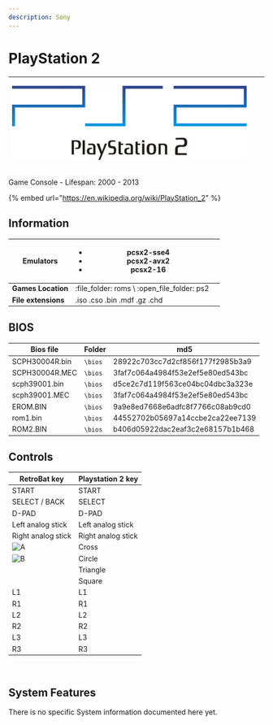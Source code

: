 ```yaml
---
description: Sony
---
```


# PlayStation 2

| <p></p><p><img src="https://raw.githubusercontent.com/fabricecaruso/es-theme-carbon/52ff37c9e265587d006945a2ba695b5a962b3a3d/art/logos/ps2.svg" alt="" data-size="original"></p> |   |   |
| -------------------------------------------------------------------------------------------------------------------------------------------------------------------------------- | - | - |

Game Console - Lifespan: 2000 - 2013

{% embed url="https://en.wikipedia.org/wiki/PlayStation_2" %}

## Information

| **Emulators**       | <ul><li>pcsx2-sse4</li><li>pcsx2-avx2</li><li>pcsx2-16</li></ul> |   |
| ------------------- | ---------------------------------------------------------------- | - |
| **Games Location**  | :file\_folder: roms \ :open\_file\_folder: ps2                   |   |
| **File extensions** | .iso .cso .bin .mdf .gz .chd                                     |   |

## BIOS

| Bios file      | Folder  | md5                              |
| -------------- | ------- | -------------------------------- |
| SCPH30004R.bin | `\bios` | 28922c703cc7d2cf856f177f2985b3a9 |
| SCPH30004R.MEC | `\bios` | 3faf7c064a4984f53e2ef5e80ed543bc |
| scph39001.bin  | `\bios` | d5ce2c7d119f563ce04bc04dbc3a323e |
| scph39001.MEC  | `\bios` | 3faf7c064a4984f53e2ef5e80ed543bc |
| EROM.BIN       | `\bios` | 9a9e8ed7668e6adfc8f7766c08ab9cd0 |
| rom1.bin       | `\bios` | 44552702b05697a14ccbe2ca22ee7139 |
| ROM2.BIN       | `\bios` | b406d05922dac2eaf3c2e68157b1b468 |

## Controls

| RetroBat key                                                                           | Playstation 2 key  |
| -------------------------------------------------------------------------------------- | ------------------ |
| START                                                                                  | START              |
| SELECT / BACK                                                                          | SELECT             |
| D-PAD                                                                                  | D-PAD              |
| Left analog stick                                                                      | Left analog stick  |
| Right analog stick                                                                     | Right analog stick |
| ![A](<../../../.gitbook/assets/image (1) (2) (1).png>)                                 | Cross              |
| ![B](<../../../.gitbook/assets/image (4) (1).png>)                                     | Circle             |
| <img src="../../../.gitbook/assets/image (3) (1) (2).png" alt="" data-size="original"> | Triangle           |
| <img src="../../../.gitbook/assets/image (2) (1) (1).png" alt="" data-size="line">     | Square             |
| L1                                                                                     | L1                 |
| R1                                                                                     | R1                 |
| L2                                                                                     | L2                 |
| R2                                                                                     | R2                 |
| L3                                                                                     | L3                 |
| R3                                                                                     | R3                 |

<figure><img src="https://i.imgur.com/9sz2VFM.png" alt=""><figcaption></figcaption></figure>

## System Features

There is no specific System information documented here yet.
